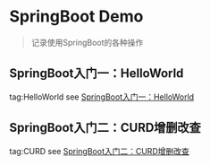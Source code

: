# SpringBoot Demo
> 记录使用SpringBoot的各种操作
## SpringBoot入门一：HelloWorld
tag:HelloWorld
see [SpringBoot入门一：HelloWorld](https://mp.csdn.net/mdeditor/88881827)

## SpringBoot入门二：CURD增删改查
tag:CURD
see [SpringBoot入门二：CURD增删改查](https://blog.csdn.net/qq631915038/article/details/88884780)
